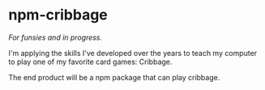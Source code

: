 # npm-cribbage

_For funsies and in progress._ 

I'm applying the skills I've developed over the years to teach my
computer to play one of my favorite card games: Cribbage.

The end product will be a npm package that can play cribbage.
